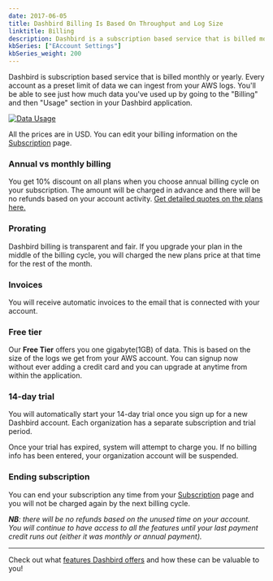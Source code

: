 ```yaml
---
date: 2017-06-05
title: Dashbird Billing Is Based On Throughput and Log Size
linktitle: Billing
description: Dashbird is a subscription based service that is billed monthly or yearly. The fee depends on the subscription type.
kbSeries: ["EAccount Settings"]
kbSeries_weight: 200
---
```

Dashbird is subscription based service that is billed monthly or yearly. Every account as a preset limit of data we can ingest from your AWS logs. You'll be able to see just how much data you've used up by going to the "Billing" and then "Usage" section in your Dashbird application. 

<a href='/images/docs/data-usage.jpg' target="_blank"><img alt='Data Usage' src='/images/docs/data-usage.jpg'></a>

All the prices are in USD. You can edit your billing information on the [Subscription](https://app.dashbird.io/client/subscription/setup/tier) page.


### Annual vs monthly billing

You get 10% discount on all plans when you choose annual billing cycle on your subscription. The amount will be charged in advance and there will be no refunds based on your account activity. <a href='/pricing' target='_blank'>Get detailed quotes on the plans here.</a>

### Prorating
Dashbird billing is transparent and fair. If you upgrade your plan in the middle of the billing cycle, you will charged the new plans price at that time for the rest of the month.

### Invoices

You will receive automatic invoices to the email that is connected with your account.

### Free tier

Our <b>Free Tier</b> offers you one gigabyte(1GB) of data. This is based on the size of the logs we get from your AWS account. You can signup now without ever adding a credit card and you can upgrade at anytime from within the application.

### 14-day trial

You will automatically start your 14-day trial once you sign up for a new Dashbird account. Each organization has a separate subscription and trial period.

Once your trial has expired, system will attempt to charge you. If no billing info has been entered, your organization account will be suspended.

### Ending subscription

You can end your subscription any time from your [Subscription](https://app.dashbird.io/client/subscription/setup/tier) page and you will not be charged again by the next billing cycle.

_**NB**: there will be no refunds based on the unused time on your account. You will continue to have access to all the features until your last payment credit runs out (either it was monthly or annual payment)._

---
Check out what [features Dashbird offers](https://dashbird.io/docs/get-started/say-hi-to-dashbird/) and how these can be valuable to you!
